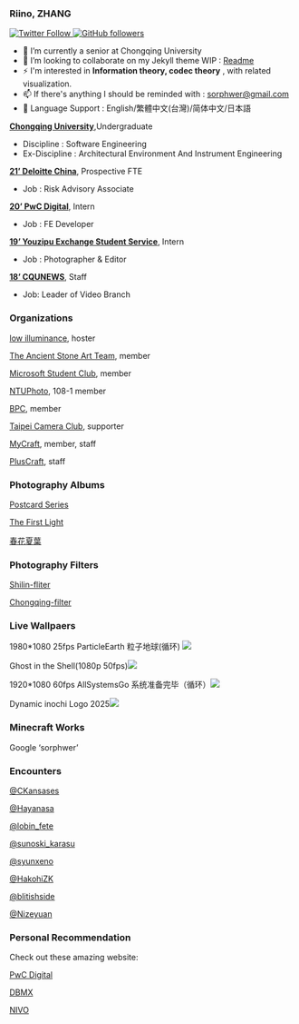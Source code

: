 ### Riino, ZHANG

 <a href="https://twitter.com/sorphwer"><img alt="Twitter Follow" src="https://img.shields.io/twitter/follow/sorphwer?style=social"></a><a href="https://github.com/sorphwer">    <img alt="GitHub followers" src="https://img.shields.io/github/followers/sorphwer?style=social"></a>

- 🔭 I’m currently a senior at Chongqing University
- 👯 I’m looking to collaborate on my Jekyll theme WIP :  [Readme](https://riino.site/2020/03/01/welcome-to-jekyll.html)
- ⚡ I'm interested in **Information theory, codec theory** , with related visualization.
- 📫 If there's anything I should be reminded with : sorphwer@gmail.com 
- 💬 Language Support : English/繁體中文(台灣)/简体中文/日本語

[**Chongqing University**](https://www.cqu.edu.cn/),Undergraduate

- Discipline : Software Engineering
- Ex-Discipline : Architectural Environment And Instrument Engineering

[**21’ Deloitte China**](https://www2.deloitte.com/cn/en/services/risk.html), Prospective FTE

- Job : Risk Advisory Associate 

[**20’ PwC Digital**](http://pwc.com/), Intern

- Job : FE Developer 

[**19’ Youzipu Exchange Student Service**](https://weibo.com/u/6186561564), Intern

- Job : Photographer & Editor

[**18’ CQUNEWS**](https://weibo.com/cqdx), Staff

- Job: Leader of Video Branch


### Organizations 

[low illuminance](https://li.riino.site/), hoster

[The Ancient Stone Art Team](https://weibo.com/TASArt), member

[Microsoft Student Club](http://studentclub.msra.cn/), member

[NTUPhoto](https://www.ntuphoto.tw/), 108-1 member

[BPC](https://www.weibo.com/u/6607274197), member

[Taipei Camera Club](https://www.taipeicameraclub.net/), supporter

[MyCraft](http://bbs.mycraft.cc/), member, staff

[PlusCraft](https://plus.google.com/u/0/communities/117203041845651730126), staff

### Photography Albums

[Postcard Series](https://500px.com.cn/community/set/e13a3edc25ef43b980ee8a6240628495/details)

[The First Light](https://500px.com.cn/community/set/57bf603792ca44d692a5bbe9c4d50110/details)

[春花夏葉](https://500px.com.cn/community/set/de2b4a81f4844a00bdffea2be275681e/details)

### Photography Filters

[Shilin-fliter](https://li.riino.site/shilin.html)

[Chongqing-filter](https://li.riino.site/chongqing.html)

### Live Wallpaers

1980*1080 25fps ParticleEarth 粒子地球(循环) <a href="https://steamcommunity.com/sharedfiles/filedetails/?id=839960893"><img src="https://img.shields.io/badge/Subscribe-36k-blue"></a>

Ghost in the Shell(1080p 50fps)<a href="https://steamcommunity.com/sharedfiles/filedetails/?id=1334681101"><img src="https://img.shields.io/badge/Subscribe-28k-blue"></a>

1920*1080 60fps AllSystemsGo 系统准备完毕（循环）<a href="https://steamcommunity.com/sharedfiles/filedetails/?id=847018742"><img src="https://img.shields.io/badge/Subscribe-1830-blue"></a>

Dynamic inochi Logo 2025<a href="https://steamcommunity.com/sharedfiles/filedetails/?id=2212029024"><img src="https://img.shields.io/badge/Subscribe-81-blue"></a>

### Minecraft Works

Google ‘sorphwer’

### Encounters

[@CKansases](https://twitter.com/CKansases)

[@Hayanasa](https://twitter.com/Hayanasa)

[@lobin_fete](https://twitter.com/lobin_fete)

[@sunoski_karasu ](https://twitter.com/sunoski_karasu)

[@syunxeno ](https://twitter.com/syunxeno)

[@HakohiZK ](https://twitter.com/HakohiZK)

[@blitishside ](https://twitter.com/CKansases)

[@Nizeyuan ](https://twitter.com/Nizeyuan)


### Personal Recommendation

Check out these amazing website:

[PwC Digital](https://digital.pwc.com/)

[DBMX](https://dbmx.net/)

[NIVO](https://nivo.rocks/)
